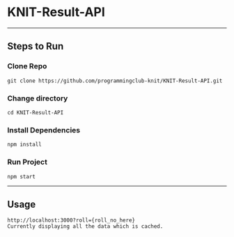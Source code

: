 # KNIT-Result-API
-----------------
## Steps to Run
### Clone Repo
`git clone https://github.com/programmingclub-knit/KNIT-Result-API.git`
### Change directory
`cd KNIT-Result-API`
### Install Dependencies
`npm install`
### Run Project
 `npm start`

----------------
## Usage 
`http://localhost:3000?roll={roll_no_here}` \
```Currently displaying all the data which is cached.```
